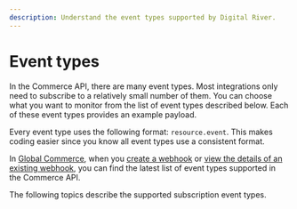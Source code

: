 ```yaml
---
description: Understand the event types supported by Digital River.
---
```


# Event types

In the Commerce API, there are many event types. Most integrations only need to subscribe to a relatively small number of them. You can choose what you want to monitor from the list of event types described below. Each of these event types provides an example payload.

Every event type uses the following format: `resource.event`. This makes coding easier since you know all event types use a consistent format.&#x20;

In [Global Commerce](https://gc.digitalriver.com/gc/ent/login.do), when you [create a webhook](../../webhooks/creating-a-webhook.md) or [view the details of an existing webhook](../../webhooks/searching-for-a-webhook.md), you can find the latest list of event types supported in the Commerce API.

The following topics describe the supported subscription event types.
